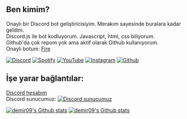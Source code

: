 ## Ben kimim?
Onaylı bir Discord bot geliştiricisiyim. Merakım sayesinde buralara kadar geldim.
<br>
Discord.js ile bot kodluyorum. Javascript, html, css biliyorum.
<br>
Github'da çok repom yok ama aktif olarak Github kullanıyorum.
<br>
Onaylı botum: [Fire](https://top.gg/bot/732144670150361190)
<br>

[![Discord](https://img.shields.io/badge/discord%20-7289DA.svg?&style=for-the-badge&logo=discord&logoColor=white)](https://discord.com/users/687003011934846979)
[![Spotify](https://img.shields.io/badge/Spotify%20-1ed760.svg?&style=for-the-badge&logo=spotify&logoColor=white)](https://open.spotify.com/user/tsv62vbya6ncgkd36aqr9ckbg)
[![YouTube](https://img.shields.io/badge/youtube%20-ff0000.svg?&style=for-the-badge&logo=youtube&logoColor=white)](https://youtube.com/webmaster9)
[![Instagram](https://img.shields.io/badge/INSTAGRAM%20-DC3175.svg?&style=for-the-badge&logo=instagram&logoColor=white)](https://instagram.com/galaxydev1234)
[![Github](https://img.shields.io/badge/GitHub%20-191717.svg?&style=for-the-badge&logo=github&logoColor=white)](https://github.com/demir09)

## İşe yarar bağlantılar:
[Discord hesabım](https://discord.com/users/687003011934846979)
<br>
Discord sunucumuz: [![Discord sunucumuz](https://img.shields.io/discord/805844177605623869?color=7289da&logo=discord&logoColor=white)](https://galaxydev.tk/saturn)

[![demir09's Github stats](https://github-readme-stats.vercel.app/api?username=demir09&count_private=true&show_icons=true&theme=dark&hide_border=true)](#i̇şe-yarar-bağlantılar)
[![demir09's Github stats](https://github-readme-stats.vercel.app/api/top-langs/?username=demir09&theme=dark&count_private=true&show_icons=true&hide_border=true)](#i̇şe-yarar-bağlantılar)
